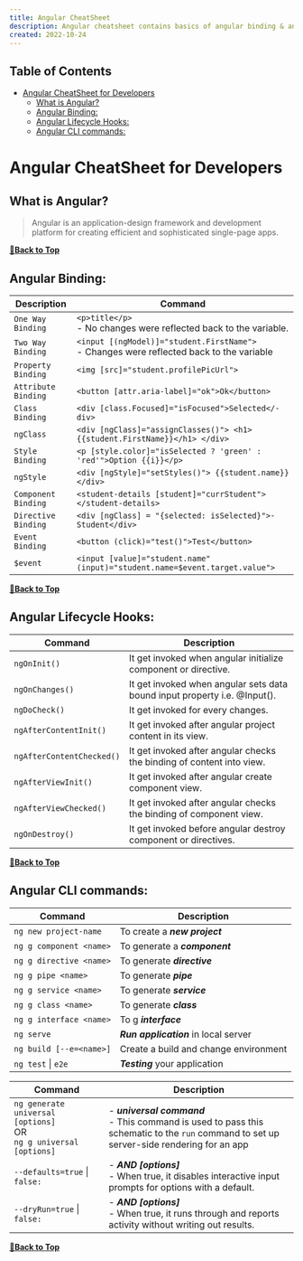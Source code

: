 ```yaml
---
title: Angular CheatSheet
description: Angular cheatsheet contains basics of angular binding & angular CLI.
created: 2022-10-24
---
```


## Table of Contents

- [Angular CheatSheet for Developers](#angular-cheatsheet-for-developers)
	- [What is Angular?](#what-is-angular)
	- [Angular Binding:](#angular-binding)
	- [Angular Lifecycle Hooks:](#angular-lifecycle-hooks)
	- [Angular CLI commands:](#angular-cli-commands)

# Angular CheatSheet for Developers

## What is Angular?

> Angular is an application-design framework and development platform for creating efficient and sophisticated single-page apps.

**[🔼Back to Top](#table-of-contents)**

## Angular Binding:

| Description | Command |
| ------- | ----------- |
| `One Way Binding` | `<p>title</p>` <br /> - No changes were reflected back to the variable. |
| `Two Way Binding` | `<input [(ngMo­del­)]=­"­student.F­ir­stN­ame­">` <br /> - Changes were reflected back to the variable |
| `Property Binding` | `<img [src]=­"­student.profilePicUrl">` |
| `Attribute Binding` | `<button [attr.a­ri­a-l­abe­l]=­"­ok">­Ok<­/bu­tto­n>` |
| `Class Binding` | `<div [class.Focused]="isFocused">S­ele­cte­d</­div>` |
| `ngClass` | `<div [ngClass]="assignClasses()"> <h1>{{student.FirstName}}</h1> </div>` |
| `Style Binding` | `<p [style.co­lor­]="i­sSe­lected ? 'green' : 'red'">Option {{i}}</p>` |
| `ngStyle` | `<div [ngStyle]="setStyles()"> {{student.name}} </div>` |
| `Component Binding` | `<student-details [student]="currStudent"></student-details>` |
| `Directive Binding` | `<div [ngClass] = "­{se­lected: isSele­cte­d}">­Student<­/di­v>` |
| `Event Binding` | `<button (click­)="test()">­Test</­but­ton>` |
| `$event` | `<input [value]="student.name" (input)="student.name=$event.target.value">` |

**[🔼Back to Top](#table-of-contents)**

## Angular Lifecycle Hooks:

| Command | Description |
| ------- | ----------- |
| `ngOnInit()` | It get invoked when angular initialize component or directive. |
| `ngOnChanges()` | It get invoked when angular sets data bound input property i.e. @Input(). |
| `ngDoCheck()` | It get invoked for every changes. |
| `ngAfterContentInit()` | It get invoked after angular project content in its view. |
| `ngAfterContentChecked()` | It get invoked after angular checks the binding of content into view. |
| `ngAfterViewInit()` | It get invoked after angular create component view. |
| `ngAfterViewChecked()` | It get invoked after angular checks the binding of component view. |
| `ngOnDestroy()` | It get invoked before angular destroy component or directives. |

**[🔼Back to Top](#table-of-contents)**

## Angular CLI commands:

| Command | Description |
| ------- | ----------- |
| `ng new project-name` | To create a ***new project*** |
| `ng g component <name>` | To generate a ***component*** |
| `ng g directive <name>` | To generate ***directive*** |
| `ng g pipe <name>` | To generate ***pipe*** |
| `ng g service <name>` | To generate ***service*** |
| `ng g class <name>` | To generate ***class*** |
| `ng g interface <name>` | To g ***interface*** |
| `ng serve` | ***Run application*** in local server |
| `ng build [--e=<name>]` | Create a build and change environment |
| `ng test` &#124; `e2e` | ***Testing*** your application |


| Command | Description |
| ------- | ----------- |
| `ng generate universal [options]` <br /> OR <br /> `ng g universal [options]` | - ***universal command*** <br /> - This command is used to pass this schematic to the `run` command to set up server-side rendering for an app |
| `--defaults=true` &#124; `false:` | - ***AND [options]*** <br /> - When true, it disables interactive input prompts for options with a default. |
| `--dryRun=true` &#124; `false:` | - ***AND [options]*** <br /> - When true, it runs through and reports activity without writing out results.|

**[🔼Back to Top](#table-of-contents)**
